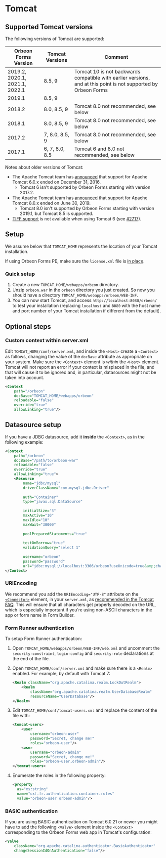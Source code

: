 # Tomcat

## Supported Tomcat versions

The following versions of Tomcat are supported:

| Orbeon Forms Version           | Tomcat Versions|Comment                                                                                                         |
|--------------------------------|----------------|----------------------------------------------------------------------------------------------------------------|
| 2019.2, 2020.1, 2021.1, 2022.1 | 8.5, 9         |Tomcat 10 is not backwards compatible with earlier versions, and at this point is not supported by Orbeon Forms |
| 2019.1                         | 8.5, 9         |                                                                                                                |
| 2018.2                         | 8.0, 8.5, 9    |Tomcat 8.0 not recommended, see below                                                                           |
| 2018.1                         | 8.0, 8.5, 9    |Tomcat 8.0 not recommended, see below                                                                           |
| 2017.2                         | 7, 8.0, 8.5, 9 |Tomcat 8.0 not recommended, see below                                                                           |
| 2017.1                         | 6, 7, 8.0, 8.5 |Tomcat 6 and 8.0 not recommended, see below                                                                     |

Notes about older versions of Tomcat:

- The Apache Tomcat team has [announced](https://tomcat.apache.org/tomcat-60-eol.html) that support for Apache Tomcat 6.0.x ended on December 31, 2016.
    - Tomcat 6 isn't supported by Orbeon Forms starting with version 2017.2.
- The Apache Tomcat team has [announced](https://tomcat.apache.org/tomcat-80-eol.html) that support for Apache Tomcat 8.0.x ended on June 30, 2019.
    - Tomcat 8.0 isn't supported by Orbeon Forms starting with version 2019.1, but Tomcat 8.5 is supported.
- [TIFF support](/form-runner/feature/tiff-production.md) is not available when using Tomcat 6 (see [#2717](https://github.com/orbeon/orbeon-forms/issues/2717)).

## Setup

We assume below that `TOMCAT_HOME` represents the location of your Tomcat installation.

If using Orbeon Forms PE, make sure the `license.xml` file is [in place](./README.md#license-installation-orbeon-forms-pe-only).

### Quick setup

1. Create a new `TOMCAT_HOME/webapps/orbeon` directory.
2. Unzip `orbeon.war` in the `orbeon` directory you just created. So now you should have a directory `TOMCAT_HOME/webapps/orbeon/WEB-INF`. 
3. You can now start Tomcat, and access `http://localhost:8080/orbeon/` to test your installation (replacing `localhost` and `8080` with the host name and port number of your Tomcat installation if different from the default).

## Optional steps

### Custom context within server.xml

Edit `TOMCAT_HOME/conf/server.xml`, and inside the `<Host>` create a `<Context>` as follows, changing the value of the `docBase` attribute as appropriate on your system. Make sure the `<Context>` element is *within* the `<Host>` element. Tomcat will not report an error if your context is misplaced in the file, and that will cause it to be ignored and, in particular, datasources might not be taken into account.

```xml
<Context
    path="/orbeon"
    docBase="TOMCAT_HOME/webapps/orbeon"
    reloadable="false"
    override="true"
    allowLinking="true"/>
```

## Datasource setup

If you have a JDBC datasource, add it **inside** the `<Context>`, as in the following example:

```xml
<Context
    path="/orbeon"
    docBase="/path/to/orbeon-war"
    reloadable="false"
    override="true"
    allowLinking="true">
    <Resource 
        name="jdbc/mysql"
        driverClassName="com.mysql.jdbc.Driver"
        
        auth="Container" 
        type="javax.sql.DataSource"
        
        initialSize="3" 
        maxActive="10" 
        maxIdle="10" 
        maxWait="30000"
        
        poolPreparedStatements="true"
        
        testOnBorrow="true"
        validationQuery="select 1"
        
        username="orbeon"
        password="password"
        url="jdbc:mysql://localhost:3306/orbeon?useUnicode=true&amp;characterEncoding=UTF8"/>
</Context>
```

### URIEncoding

We recommend you add the `URIEncoding="UTF-8"` attribute on the [`<Connector>`](http://tomcat.apache.org/tomcat-7.0-doc/config/http.html) element, in your `server.xml`, as [recommended in the Tomcat FAQ](https://cwiki.apache.org/confluence/display/TOMCAT/Character+Encoding). This will ensure that all characters get properly decoded on the URL, which is especially important if you're using non-ASCII characters in the app or form name in Form Builder.

### Form Runner authentication

To setup Form Runner authentication:

1. Open `TOMCAT_HOME/webapps/orbeon/WEB-INF/web.xml` and uncomment the `security-constraint`, `login-config` and `security-role` declarations at the end of the file.
2. Open `TOMCAT_HOME/conf/server.xml` and make sure there is a `<Realm>` enabled. For example, by default with Tomcat 7:

    ```xml
    <Realm className="org.apache.catalina.realm.LockOutRealm">
        <Realm
            className="org.apache.catalina.realm.UserDatabaseRealm"
            resourceName="UserDatabase"/>
    </Realm>
    ```
3. Edit `TOMCAT_HOME/conf/tomcat-users.xml` and replace the content of the file with:

    ```xml
    <tomcat-users>
        <user
            username="orbeon-user"
            password="Secret, change me!"
            roles="orbeon-user"/>
        <user
            username="orbeon-admin"
            password="Secret, change me!"
            roles="orbeon-user,orbeon-admin"/>
    </tomcat-users>
    ```
4. Enumerate the roles in the following property:

    ```xml
    <property
      as="xs:string"
      name="oxf.fr.authentication.container.roles"
      value="orbeon-user orbeon-admin"/>
    ```

### BASIC authentication

If you are using BASIC authentication on Tomcat 6.0.21 or newer you might have to add the following `<Valve>` element inside the `<Context>` corresponding to the Orbeon Forms web app in Tomcat's configuration:

```xml
<Valve
	className="org.apache.catalina.authenticator.BasicAuthenticator"
	changeSessionIdOnAuthentication="false"/>
```
